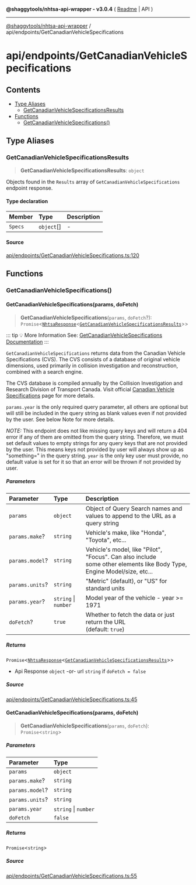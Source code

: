 **@shaggytools/nhtsa-api-wrapper - v3.0.4** ( [Readme](../../index.md) \| API )

***

[@shaggytools/nhtsa-api-wrapper](../../modules.md) / api/endpoints/GetCanadianVehicleSpecifications

# api/endpoints/GetCanadianVehicleSpecifications

## Contents

- [Type Aliases](GetCanadianVehicleSpecifications.md#type-aliases)
  - [GetCanadianVehicleSpecificationsResults](GetCanadianVehicleSpecifications.md#getcanadianvehiclespecificationsresults)
- [Functions](GetCanadianVehicleSpecifications.md#functions)
  - [GetCanadianVehicleSpecifications()](GetCanadianVehicleSpecifications.md#getcanadianvehiclespecifications)

## Type Aliases

### GetCanadianVehicleSpecificationsResults

> **GetCanadianVehicleSpecificationsResults**: `object`

Objects found in the `Results` array of `GetCanadianVehicleSpecifications` endpoint response.

#### Type declaration

| Member | Type | Description |
| :------ | :------ | :------ |
| `Specs` | `object`[] | - |

#### Source

[api/endpoints/GetCanadianVehicleSpecifications.ts:120](https://github.com/ShaggyTech/nhtsa-api-wrapper/blob/main/packages/lib/src/api/endpoints/GetCanadianVehicleSpecifications.ts#L120)

## Functions

### GetCanadianVehicleSpecifications()

#### GetCanadianVehicleSpecifications(params, doFetch)

> **GetCanadianVehicleSpecifications**(`params`, `doFetch`?): `Promise`\<[`NhtsaResponse`](../types.md#nhtsaresponset)\<[`GetCanadianVehicleSpecificationsResults`](GetCanadianVehicleSpecifications.md#getcanadianvehiclespecificationsresults)\>\>

::: tip :bulb: More Information
See: [GetCanadianVehicleSpecifications Documentation](/guide/vpic/endpoints/get-canadian-vehicle-specifications)
:::

`GetCanadianVehicleSpecifications` returns data from the Canadian Vehicle Specifications (CVS).
The CVS consists of a database of original vehicle dimensions, used primarily in
collision investigation and reconstruction, combined with a search engine.

The CVS database is compiled annually by the Collision Investigation and Research Division of
Transport Canada. Visit official
[Canadian Vehicle Specifications](http://www.carsp.ca/research/resources/safety-sources/canadian-vehicle-specifications/)
page for more details.

`params.year` is the only required query parameter, all others are optional but will still be
included in the query string as blank values even if not provided by the user.
See below Note for more details.

_NOTE:_ This endpoint does not like missing query keys and will return a 404 error if any of
them are omitted from the query string. Therefore, we must set default values to empty strings
for any query keys that are not provided by the user. This means keys not provided by user will
always show up as "something=" in the query string. `year` is the only key user must provide,
no default value is set for it so that an error will be thrown if not provided by user.

##### Parameters

| Parameter | Type | Description |
| :------ | :------ | :------ |
| `params` | `object` | Object of Query Search names and values to append to the URL as a query string |
| `params.make`? | `string` | Vehicle's make, like "Honda", "Toyota", etc... |
| `params.model`? | `string` | Vehicle's model, like "Pilot", "Focus". Can also include<br />some other elements like Body Type, Engine Model/size, etc... |
| `params.units`? | `string` | "Metric" (default), or "US" for standard units |
| `params.year`? | `string` \| `number` | Model year of the vehicle - year >= 1971 |
| `doFetch`? | `true` | Whether to fetch the data or just return the URL<br />(default: `true`) |

##### Returns

`Promise`\<[`NhtsaResponse`](../types.md#nhtsaresponset)\<[`GetCanadianVehicleSpecificationsResults`](GetCanadianVehicleSpecifications.md#getcanadianvehiclespecificationsresults)\>\>

- Api
Response `object` -or- url `string` if `doFetch = false`

##### Source

[api/endpoints/GetCanadianVehicleSpecifications.ts:45](https://github.com/ShaggyTech/nhtsa-api-wrapper/blob/main/packages/lib/src/api/endpoints/GetCanadianVehicleSpecifications.ts#L45)

#### GetCanadianVehicleSpecifications(params, doFetch)

> **GetCanadianVehicleSpecifications**(`params`, `doFetch`): `Promise`\<`string`\>

##### Parameters

| Parameter | Type |
| :------ | :------ |
| `params` | `object` |
| `params.make`? | `string` |
| `params.model`? | `string` |
| `params.units`? | `string` |
| `params.year` | `string` \| `number` |
| `doFetch` | `false` |

##### Returns

`Promise`\<`string`\>

##### Source

[api/endpoints/GetCanadianVehicleSpecifications.ts:55](https://github.com/ShaggyTech/nhtsa-api-wrapper/blob/main/packages/lib/src/api/endpoints/GetCanadianVehicleSpecifications.ts#L55)

